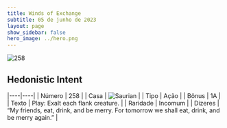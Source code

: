 ```yaml
---
title: Winds of Exchange
subtitle: 05 de junho de 2023
layout: page
show_sidebar: false
hero_image: ../hero.png
---
```


![258](https://mastervault-storage-prod.s3.amazonaws.com/media/card_front/en/600_258_a860e4b2af91_en.png)


## Hedonistic Intent

|----|----|
| Número | 258 |
| Casa | ![Saurian](https://archonarcana.com/images/thumb/9/9e/Saurian_P.png/22px-Saurian_P.png "Sauro") |
| Tipo | Ação |
| Bônus | 1A |
| Texto | Play: Exalt each flank creature.  |
| Raridade | Incomum |
| Dizeres | “My friends, eat, drink, and be merry. For tomorrow we shall eat, drink, and be merry again.” |
